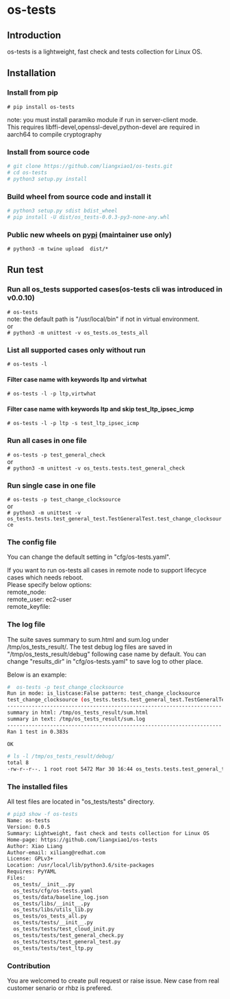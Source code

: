 # os-tests

## Introduction

os-tests is a lightweight, fast check and tests collection for Linux OS.

## Installation

### Install from pip

`# pip install os-tests`

note: you must install paramiko module if run in server-client mode.  
    This requires libffi-devel,openssl-devel,python-devel are required in aarch64 to compile cryptography

### Install from source code

```bash
# git clone https://github.com/liangxiao1/os-tests.git
# cd os-tests
# python3 setup.py install
```

### Build wheel from source code and install it

```bash
# python3 setup.py sdist bdist_wheel
# pip install -U dist/os_tests-0.0.3-py3-none-any.whl
```

### Public new wheels on [pypi](https://pypi.org/project/os-tests/) (maintainer use only)

`# python3 -m twine upload  dist/*`

## Run test

### Run all os_tests supported cases(os-tests cli was introduced in v0.0.10)

`# os-tests`  
note: the default path is "/usr/local/bin" if not in virtual environment.  
or  
`# python3 -m unittest -v os_tests.os_tests_all`

### List all supported cases only without run

`# os-tests -l`

#### Filter case name with keywords ltp and virtwhat

`# os-tests -l -p ltp,virtwhat`

#### Filter case name with keywords ltp and skip test_ltp_ipsec_icmp

`# os-tests -l -p ltp -s test_ltp_ipsec_icmp`

### Run all cases in one file

`# os-tests -p test_general_check`  
or  
`# python3 -m unittest -v os_tests.tests.test_general_check`

### Run single case in one file

`# os-tests -p test_change_clocksource`  
or  
`# python3 -m unittest -v os_tests.tests.test_general_test.TestGeneralTest.test_change_clocksource`

### The config file

You can change the default setting in "cfg/os-tests.yaml".

If you want to run os-tests all cases in remote node to support lifecyce cases which needs reboot.  
Please specify below options:  
remote_node:   
remote_user: ec2-user  
remote_keyfile:   

### The log file

The suite saves summary to sum.html and sum.log under /tmp/os_tests_result/.
The test debug log files are saved in "/tmp/os_tests_result/debug" following case name by default.
You can change "results_dir" in "cfg/os-tests.yaml" to save log to other place.

Below is an example:

```bash
#  os-tests -p test_change_clocksource
Run in mode: is_listcase:False pattern: test_change_clocksource
test_change_clocksource (os_tests.tests.test_general_test.TestGeneralTest) ... ok
----------------------------------------------------------------------
summary in html: /tmp/os_tests_result/sum.html
summary in text: /tmp/os_tests_result/sum.log
----------------------------------------------------------------------
Ran 1 test in 0.383s

OK

# ls -l /tmp/os_tests_result/debug/
total 8
-rw-r--r--. 1 root root 5472 Mar 30 16:44 os_tests.tests.test_general_test.TestGeneralTest.test_change_clocksource.debug
```

### The installed files

All test files are located in "os_tests/tests" directory.

```bash
# pip3 show -f os-tests
Name: os-tests
Version: 0.0.5
Summary: Lightweight, fast check and tests collection for Linux OS
Home-page: https://github.com/liangxiao1/os-tests
Author: Xiao Liang
Author-email: xiliang@redhat.com
License: GPLv3+
Location: /usr/local/lib/python3.6/site-packages
Requires: PyYAML
Files:
  os_tests/__init__.py
  os_tests/cfg/os-tests.yaml
  os_tests/data/baseline_log.json
  os_tests/libs/__init__.py
  os_tests/libs/utils_lib.py
  os_tests/os_tests_all.py
  os_tests/tests/__init__.py
  os_tests/tests/test_cloud_init.py
  os_tests/tests/test_general_check.py
  os_tests/tests/test_general_test.py
  os_tests/tests/test_ltp.py

```

### Contribution

You are welcomed to create pull request or raise issue. New case from real customer senario or rhbz is prefered.
